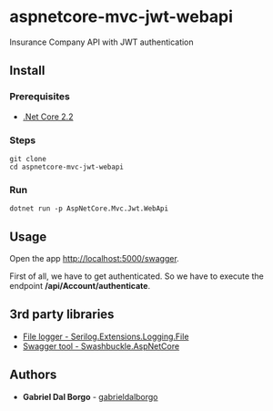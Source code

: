 # aspnetcore-mvc-jwt-webapi
Insurance Company API with JWT authentication

## Install

### Prerequisites
- [.Net Core 2.2](https://github.com/dotnet/core)

### Steps
```
git clone
cd aspnetcore-mvc-jwt-webapi
```
### Run
```
dotnet run -p AspNetCore.Mvc.Jwt.WebApi
```
## Usage
Open the app [http://localhost:5000/swagger](http://localhost:5000/swagger).

First of all, we have to get authenticated. So we have to execute the endpoint **/api/Account/authenticate**.

## 3rd party libraries
- [File logger - Serilog.Extensions.Logging.File](https://github.com/serilog/serilog-extensions-logging-file)
- [Swagger tool - Swashbuckle.AspNetCore](https://github.com/domaindrivendev/Swashbuckle.AspNetCore)

## Authors
- **Gabriel Dal Borgo** - [gabrieldalborgo](https://github.com/gabrieldalborgo)
